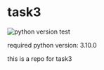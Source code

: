 # task3

![python version test](https://github.com/YuliaGURevichh/task3/actions/workflows/python_version_test.yml/badge.svg)

required python version: 3.10.0

this is a repo for task3
